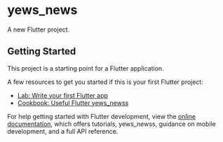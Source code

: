 # yews_news

A new Flutter project.

## Getting Started

This project is a starting point for a Flutter application.

A few resources to get you started if this is your first Flutter project:

- [Lab: Write your first Flutter app](https://docs.flutter.dev/get-started/codelab)
- [Cookbook: Useful Flutter yews_newss](https://docs.flutter.dev/cookbook)

For help getting started with Flutter development, view the
[online documentation](https://docs.flutter.dev/), which offers tutorials,
yews_newss, guidance on mobile development, and a full API reference.
